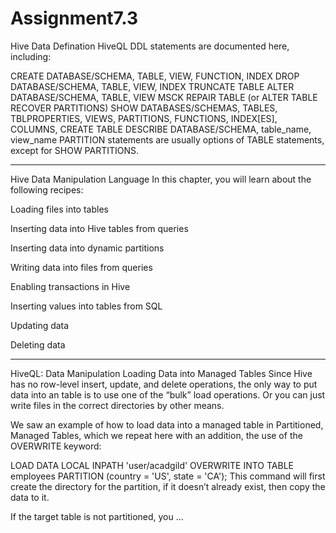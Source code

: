 # Assignment7.3





Hive Data Defination
HiveQL DDL statements are documented here, including:

CREATE DATABASE/SCHEMA, TABLE, VIEW, FUNCTION, INDEX
DROP DATABASE/SCHEMA, TABLE, VIEW, INDEX
TRUNCATE TABLE
ALTER DATABASE/SCHEMA, TABLE, VIEW
MSCK REPAIR TABLE (or ALTER TABLE RECOVER PARTITIONS)
SHOW DATABASES/SCHEMAS, TABLES, TBLPROPERTIES, VIEWS, PARTITIONS, FUNCTIONS, INDEX[ES], COLUMNS, CREATE TABLE
DESCRIBE DATABASE/SCHEMA, table_name, view_name
PARTITION statements are usually options of TABLE statements, except for SHOW PARTITIONS.

------------------------------------------------------------------------------------------------------

Hive Data Manipulation Language
In this chapter, you will learn about the following recipes:

Loading files into tables

Inserting data into Hive tables from queries

Inserting data into dynamic partitions

Writing data into files from queries

Enabling transactions in Hive

Inserting values into tables from SQL

Updating data

Deleting data

-----------------------------------------------------------------------------------------------------------

HiveQL: Data Manipulation
Loading Data into Managed Tables
Since Hive has no row-level insert, update, and delete operations, the only way to put data into an table is to use one of the “bulk” load operations. Or you can just write files in the correct directories by other means.

We saw an example of how to load data into a managed table in Partitioned, Managed Tables, which we repeat here with an addition, the use of the OVERWRITE keyword:

LOAD DATA LOCAL INPATH 'user/acadgild'
OVERWRITE INTO TABLE employees
PARTITION (country = 'US', state = 'CA');
This command will first create the directory for the partition, if it doesn’t already exist, then copy the data to it.

If the target table is not partitioned, you ...
